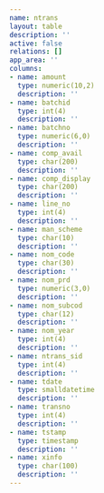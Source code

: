 ```yaml
---
name: ntrans
layout: table
description: ''
active: false
relations: []
app_area: ''
columns:
- name: amount
  type: numeric(10,2)
  description: ''
- name: batchid
  type: int(4)
  description: ''
- name: batchno
  type: numeric(6,0)
  description: ''
- name: comp_avail
  type: char(200)
  description: ''
- name: comp_display
  type: char(200)
  description: ''
- name: line_no
  type: int(4)
  description: ''
- name: man_scheme
  type: char(10)
  description: ''
- name: nom_code
  type: char(30)
  description: ''
- name: nom_prd
  type: numeric(3,0)
  description: ''
- name: nom_subcod
  type: char(12)
  description: ''
- name: nom_year
  type: int(4)
  description: ''
- name: ntrans_sid
  type: int(4)
  description: ''
- name: tdate
  type: smalldatetime
  description: ''
- name: transno
  type: int(4)
  description: ''
- name: tstamp
  type: timestamp
  description: ''
- name: xinfo
  type: char(100)
  description: ''
---
```


